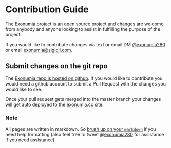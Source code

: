 # Contribution Guide

The Exonumia project is an open source project and changes are welcome from anybody and anyone looking to assist in fulfilling the purpose of the project.

If you would like to contribute changes via text or email DM [@exonumia280](https://twitter.com/Exonumia280) or email exonumia@sigidli.com.

## Submit changes on the git repo

The [Exonumia repo is hosted on github](https://github.com/exonumia-cc/exonumia). If you would like to contribute you would need a github account to submit a Pull Request with the changes you would like to see.

Once your pull request gets merged into the master branch your changes will get auto deployed to the [exonumia.cc](https://exonumia.cc) site.

### Note

All pages are written in markdown. So [brush up on your `markdown`](https://github.com/adam-p/markdown-here/wiki/Markdown-Cheatsheet) if you need help formatting (also feel free to tweet [@exonumia280](https://twitter.com/Exonumia280) for assistance if you need assistance).